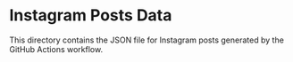 # Instagram Posts Data

This directory contains the JSON file for Instagram posts generated by the GitHub Actions workflow.
